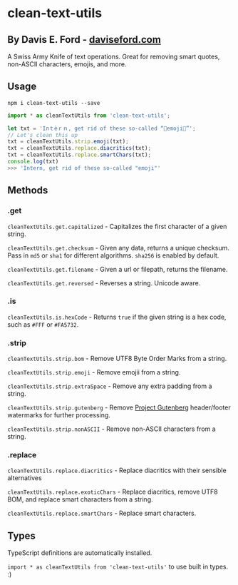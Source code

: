 # clean-text-utils

## By Davis E. Ford - [daviseford.com](https://daviseford.com)

A Swiss Army Knife of text operations. Great for removing smart quotes, non-ASCII characters, emojis, and more.

## Usage

`npm i clean-text-utils --save`

```javascript
import * as cleanTextUtils from 'clean-text-utils';

let txt = 'Iлｔèｒｎ, get rid of these so-called “💩emoji💩”';
// Let's clean this up
txt = cleanTextUtils.strip.emoji(txt);
txt = cleanTextUtils.replace.diacritics(txt);
txt = cleanTextUtils.replace.smartChars(txt);
console.log(txt)
>>> 'Intern, get rid of these so-called "emoji"'
```

## Methods

### .get

`cleanTextUtils.get.capitalized` - Capitalizes the first character of a given string.

`cleanTextUtils.get.checksum` - Given any data, returns a unique checksum. Pass in `md5` or `sha1` for different algorithms. `sha256` is enabled by default.

`cleanTextUtils.get.filename` - Given a url or filepath, returns the filename.

`cleanTextUtils.get.reversed` - Reverses a string. Unicode aware.

### .is

`cleanTextUtils.is.hexCode` - Returns `true` if the given string is a hex code, such as `#FFF` or `#FA5732`.

### .strip

`cleanTextUtils.strip.bom` - Remove UTF8 Byte Order Marks from a string.

`cleanTextUtils.strip.emoji` - Remove emojii from a string.

`cleanTextUtils.strip.extraSpace` - Remove any extra padding from a string.

`cleanTextUtils.strip.gutenberg` - Remove [Project Gutenberg](http://www.gutenberg.org/browse/scores/top) header/footer watermarks for further processing.

`cleanTextUtils.strip.nonASCII` - Remove non-ASCII characters from a string.

### .replace

`cleanTextUtils.replace.diacritics` - Replace diacritics with their sensible alternatives

`cleanTextUtils.replace.exoticChars` - Replace diacritics, remove UTF8 BOM, and replace smart characters from a string.

`cleanTextUtils.replace.smartChars` - Replace smart characters.

## Types

TypeScript definitions are automatically installed.

`import * as cleanTextUtils from 'clean-text-utils'` to use built in types. :)
